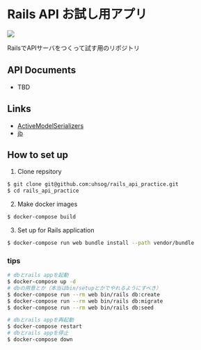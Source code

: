 # Rails API お試し用アプリ
![](https://github.com/uhsog/rails_api_practice/workflows/RailsTest/badge.svg)

RailsでAPIサーバをつくって試す用のリポジトリ

## API Documents
- TBD

## Links
- [ActiveModelSerializers](https://github.com/rails-api/active_model_serializers)
- [jb](https://github.com/amatsuda/jb)

## How to set up

1. Clone repsitory
```bash
$ git clone git@github.com:uhsog/rails_api_practice.git
$ cd rails_api_practice
```

2. Make docker images
```bash
$ docker-compose build
```

3. Set up for Rails application
```bash
$ docker-compose run web bundle install --path vendor/bundle
```

### tips

```bash
# dbとrails appを起動
$ docker-compose up -d
# dbの用意とか（本当はbin/setupとかでやれるようにすべき）
$ docker-compose run --rm web bin/rails db:create
$ docker-compose run --rm web bin/rails db:migrate
$ docker-compose run --rm web bin/rails db:seed

# dbとrails appを再起動
$ docker-compose restart
# dbとrails appを停止
$ docker-compose down
```
